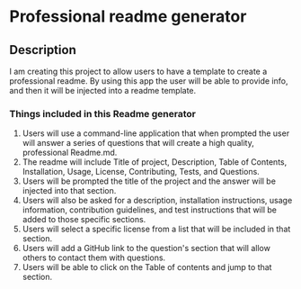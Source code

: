 # Professional readme generator

## Description
I am creating this project to allow users to have a template to create a professional readme. By using this app the user will be able to provide info, and then it will be injected into a readme template.

###  Things included in this Readme generator

1. Users will use a command-line application that when prompted the user will answer a series of questions that will create a high quality, professional Readme.md.
2. The readme will include Title of project, Description, Table of Contents, Installation, Usage, License, Contributing, Tests, and Questions.
3. Users will be prompted the title of the project and the answer will be injected into that section.
4. Users will also be asked for a description, installation instructions, usage information, contribution guidelines, and test instructions that will be added to those specific sections.
5. Users will select a specific license from a list that will be included in that section.
6. Users will add a GitHub link to the question's section that will allow others to contact them with questions.
7. Users will be able to click on the Table of contents and jump to that section.